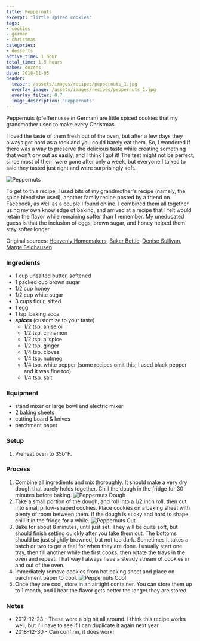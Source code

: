 ```yaml
---
title: Peppernuts
excerpt: "little spiced cookies"
tags:
- cookies
- german
- christmas
categories:
- desserts
active_time: 1 hour
total_time: 1.5 hours
makes: dozens
date: 2018-01-05
header:
  teaser: /assets/images/recipes/peppernuts_1.jpg
  overlay_image: /assets/images/recipes/peppernuts_1.jpg
  overlay_filter: 0.7
  image_description: 'Peppernuts'
---
```

Peppernuts (pfeffernusse in German) are little spiced cookies that my grandmother used to make every Christmas.

<!--more-->

I loved the taste of them fresh out of the oven, but after a few days they always got hard as a rock and you could barely eat them. So, I wondered if there was a way to preserve the delicious taste while creating something that won't dry out as easily, and I think I got it! The test might not be perfect, since most of them were gone after only a week, but everyone I talked to said they tasted just right and were surprisingly soft.

![Peppernuts](/assets/images/recipes/peppernuts_1.jpg)

To get to this recipe, I used bits of my grandmother's recipe (namely, the spice blend she used), another family recipe posted by a friend on Facebook, as well as a couple I found online. I combined them all together using my own knowledge of baking, and arrived at a recipe that I felt would retain the flavor while remaining softer than I remember. My uneducated guess is that the inclusion of eggs, brown sugar, and honey helped them stay softer longer.

Original sources: [Heavenly Homemakers](http://heavenlyhomemakers.com/homemade-peppernuts-the-best-little-cookies-in-the-world), [Baker Bettie](https://bakerbettie.com/holiday-party-made-easy-part-1-pepper-nuts/), [Denise Sullivan](https://www.facebook.com/denise.s.sullivan), [Marge Feldhausen](http://www.lib.k-state.edu/depts/sc_rev/findaids/pc2008-02.php)

### Ingredients
+ 1 cup unsalted butter, softened
+ 1 packed cup brown sugar
+ 1/2 cup honey
+ 1/2 cup white sugar
+ 3 cups flour, sifted
+ 1 egg
+ 1 tsp. baking soda
+ ***spices*** (customize to your taste)
  + 1/2 tsp. anise oil
  + 1/2 tsp. cinnamon
  + 1/2 tsp. allspice
  + 1/2 tsp. ginger
  + 1/4 tsp. cloves
  + 1/4 tsp. nutmeg
  + 1/4 tsp. white pepper (some recipes omit this; I used black pepper and it was fine too)
  + 1/4 tsp. salt

### Equipment
+ stand mixer or large bowl and electric mixer
+ 2 baking sheets
+ cutting board & knives
+ parchment paper

### Setup
1. Preheat oven to 350&deg;F.

### Process
1. Combine all ingredients and mix thoroughly. It should make a very dry dough that barely holds together. Chill the dough in the fridge for 30 minutes before baking.
![Peppernuts Dough](/assets/images/recipes/peppernuts_2.jpg)
2. Take a small portion of the dough, and roll into a 1/2 inch roll, then cut into small pillow-shaped cookies. Place cookies on a baking sheet with plenty of room between them. If the dough is sticky and hard to shape, chill it in the fridge for a while.
![Peppernuts Cut](/assets/images/recipes/peppernuts_3.jpg)
3. Bake for about 8 minutes, until just set. They will be quite soft, but should finish setting quickly after you take them out. The bottoms should be just slightly browned, but not too dark. Sometimes it takes a batch or two to get a feel for when they are done. I usually start one tray, then fill another while the first cooks, then rotate the trays in the oven and repeat. That way I always have a steady stream of cookies in and out of the oven.
4. Immediately remove cookies from hot baking sheet and place on parchment paper to cool.
![Peppernuts Cool](/assets/images/recipes/peppernuts_4.jpg)
5. Once they are cool, store in an airtight container. You can store them up to 1 month, and I hear the flavor gets better the longer they are stored.

### Notes
* 2017-12-23 - These were a big hit all around. I think this recipe works well, but I'll have to see if I can duplicate it again next year.  
* 2018-12-30 - Can confirm, it does work!
